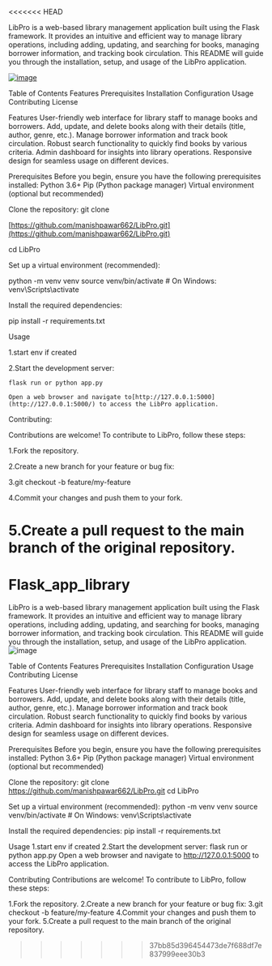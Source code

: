 <<<<<<< HEAD

LibPro is a web-based library management application built using the Flask framework. It provides an intuitive and efficient way to manage library operations, including adding, updating, and searching for books, managing borrower information, and tracking book circulation. This README will guide you through the installation, setup, and usage of the LibPro application. 



[![image](https://user-images.githubusercontent.com/98180160/262316746-2237eb8b-52c8-4624-ab56-4ffd24e8c7cf.png)](https://user-images.githubusercontent.com/98180160/262316746-2237eb8b-52c8-4624-ab56-4ffd24e8c7cf.png)



Table of Contents Features Prerequisites Installation Configuration Usage Contributing License

Features User-friendly web interface for library staff to manage books and borrowers. Add, update, and delete books along with their details (title, author, genre, etc.). Manage borrower information and track book circulation. Robust search functionality to quickly find books by various criteria. Admin dashboard for insights into library operations. Responsive design for seamless usage on different devices.

Prerequisites Before you begin, ensure you have the following prerequisites installed: Python 3.6+ Pip (Python package manager) Virtual environment (optional but recommended)

Clone the repository: git clone

 [https://github.com/manishpawar662/LibPro.git](https://github.com/manishpawar662/LibPro.git) 

cd LibPro

Set up a virtual environment (recommended): 

python -m venv venv source venv/bin/activate # On Windows: venv\Scripts\activate

Install the required dependencies:

 pip install -r requirements.txt

Usage 

1.start env if created 

2.Start the development server: 

    flask run or python app.py

    Open a web browser and navigate to[http://127.0.0.1:5000](http://127.0.0.1:5000/) to access the LibPro application.

Contributing:

Contributions are welcome! To contribute to LibPro, follow these steps:

1.Fork the repository.

 2.Create a new branch for your feature or bug fix: 

3.git checkout -b feature/my-feature 

4.Commit your changes and push them to your fork. 

5.Create a pull request to the main branch of the original repository.
=======
# Flask_app_library
LibPro is a web-based library management application built using the Flask framework. It provides an intuitive and efficient way to manage library operations, including adding, updating, and searching for books, managing borrower information, and tracking book circulation. This README will guide you through the installation, setup, and usage of the LibPro application.
![image](https://github.com/manishpawar662/LibPro/assets/98180160/2237eb8b-52c8-4624-ab56-4ffd24e8c7cf)

Table of Contents
Features
Prerequisites
Installation
Configuration
Usage
Contributing
License

Features
User-friendly web interface for library staff to manage books and borrowers.
Add, update, and delete books along with their details (title, author, genre, etc.).
Manage borrower information and track book circulation.
Robust search functionality to quickly find books by various criteria.
Admin dashboard for insights into library operations.
Responsive design for seamless usage on different devices.

Prerequisites
Before you begin, ensure you have the following prerequisites installed:
Python 3.6+
Pip (Python package manager)
Virtual environment (optional but recommended)

Clone the repository:
git clone https://github.com/manishpawar662/LibPro.git
cd LibPro

Set up a virtual environment (recommended):
python -m venv venv
source venv/bin/activate  # On Windows: venv\Scripts\activate

Install the required dependencies:
pip install -r requirements.txt

Usage
1.start env if created
2.Start the development server:
  flask run or python app.py
  Open a web browser and navigate to http://127.0.0.1:5000 to access the LibPro application.

Contributing
Contributions are welcome! To contribute to LibPro, follow these steps:

1.Fork the repository.
2.Create a new branch for your feature or bug fix:
3.git checkout -b feature/my-feature
4.Commit your changes and push them to your fork.
5.Create a pull request to the main branch of the original repository.

>>>>>>> 37bb85d396454473de7f688df7e837999eee30b3
